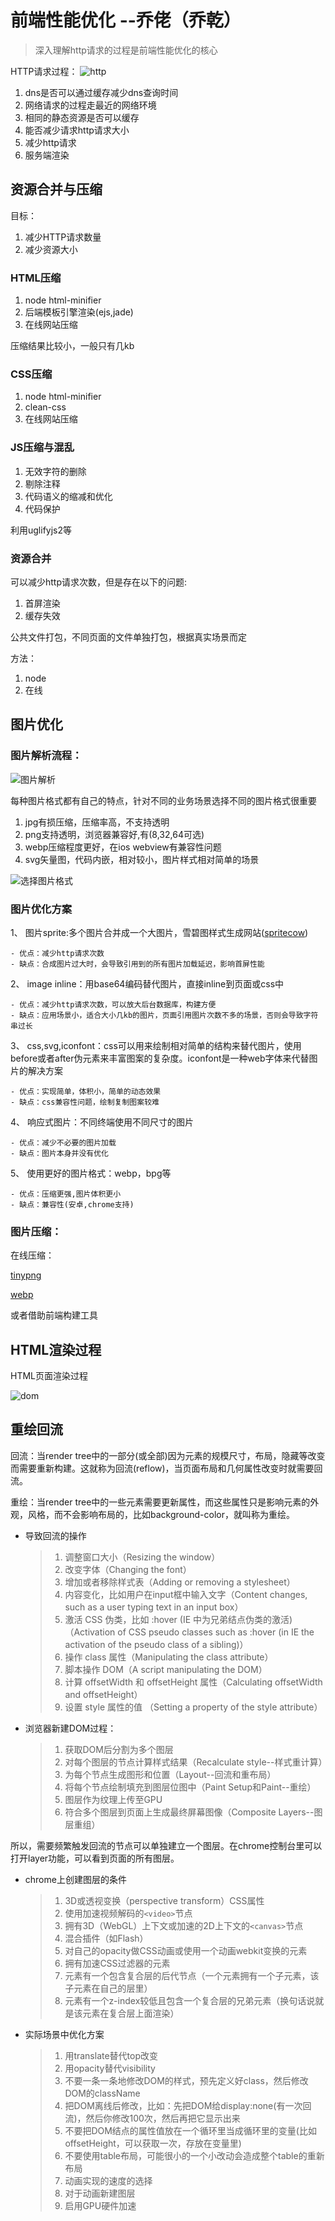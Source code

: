 # 前端性能优化 --乔佬（乔乾）

> 深入理解http请求的过程是前端性能优化的核心

HTTP请求过程：
![http](http://owicv5j2l.bkt.clouddn.com/http.png)

1. dns是否可以通过缓存减少dns查询时间
2. 网络请求的过程走最近的网络环境
3. 相同的静态资源是否可以缓存
4. 能否减少请求http请求大小
5. 减少http请求
6. 服务端渲染

## 资源合并与压缩

目标：

1. 减少HTTP请求数量
2. 减少资源大小

### HTML压缩

1. node html-minifier
2. 后端模板引擎渲染(ejs,jade)
3. 在线网站压缩

压缩结果比较小，一般只有几kb

### CSS压缩

1. node html-minifier
2. clean-css
3. 在线网站压缩

### JS压缩与混乱

1. 无效字符的删除
2. 剔除注释
3. 代码语义的缩减和优化
4. 代码保护

利用uglifyjs2等

### 资源合并

可以减少http请求次数，但是存在以下的问题:

1. 首屏渲染
2. 缓存失效

公共文件打包，不同页面的文件单独打包，根据真实场景而定

方法：

1. node
2. 在线

## 图片优化

### 图片解析流程：

![图片解析](http://owicv5j2l.bkt.clouddn.com/imageAnalysis.png)

每种图片格式都有自己的特点，针对不同的业务场景选择不同的图片格式很重要

1. jpg有损压缩，压缩率高，不支持透明
2. png支持透明，浏览器兼容好,有(8,32,64可选)
3. webp压缩程度更好，在ios webview有兼容性问题 
4. svg矢量图，代码内嵌，相对较小，图片样式相对简单的场景

![选择图片格式](http://owicv5j2l.bkt.clouddn.com/choosePic.png)

### 图片优化方案

1、 图片sprite:多个图片合并成一个大图片，雪碧图样式生成网站([spritecow](http://www.spritecow.com/))

```
- 优点：减少http请求次数
- 缺点：合成图片过大时，会导致引用到的所有图片加载延迟，影响首屏性能
```

2、 image inline：用base64编码替代图片，直接inline到页面或css中

```
- 优点：减少http请求次数，可以放大后台数据库，构建方便
- 缺点：应用场景小，适合大小几kb的图片，页面引用图片次数不多的场景，否则会导致字符串过长
```

3、 css,svg,iconfont：css可以用来绘制相对简单的结构来替代图片，使用before或者after伪元素来丰富图案的复杂度。iconfont是一种web字体来代替图片的解决方案

```
- 优点：实现简单，体积小，简单的动态效果
- 缺点：css兼容性问题，绘制复制图案较难
```

4、 响应式图片：不同终端使用不同尺寸的图片

```
- 优点：减少不必要的图片加载
- 缺点：图片本身并没有优化
```

5、 使用更好的图片格式：webp，bpg等

```
- 优点：压缩更强,图片体积更小
- 缺点：兼容性(安卓,chrome支持)
```

### 图片压缩：

在线压缩：

[tinypng](https://tinypng.com/)

[webp](https://www.upyun.com/webp)

或者借助前端构建工具

## HTML渲染过程

HTML页面渲染过程

![dom](http://owicv5j2l.bkt.clouddn.com/dom.png)

## 重绘回流

回流：当render tree中的一部分(或全部)因为元素的规模尺寸，布局，隐藏等改变而需要重新构建。这就称为回流(reflow)，当页面布局和几何属性改变时就需要回流。

重绘：当render tree中的一些元素需要更新属性，而这些属性只是影响元素的外观，风格，而不会影响布局的，比如background-color，就叫称为重绘。

- 导致回流的操作

  > 1. 调整窗口大小（Resizing the window）  
  > 2. 改变字体（Changing the font）
  > 3. 增加或者移除样式表（Adding or removing a stylesheet）
  > 4. 内容变化，比如用户在input框中输入文字（Content changes, such as a user typing text in an input box）
  > 5. 激活 CSS 伪类，比如 :hover (IE 中为兄弟结点伪类的激活)（Activation of CSS pseudo classes such as :hover (in IE the activation of the pseudo class of a sibling)）
  > 6. 操作 class 属性（Manipulating the class attribute）
  > 7. 脚本操作 DOM（A script manipulating the DOM）
  > 8. 计算 offsetWidth 和 offsetHeight 属性（Calculating offsetWidth and offsetHeight）
  > 9. 设置 style 属性的值 （Setting a property of the style attribute）

- 浏览器新建DOM过程：

  > 1. 获取DOM后分割为多个图层
  > 2. 对每个图层的节点计算样式结果（Recalculate style--样式重计算）
  > 3. 为每个节点生成图形和位置（Layout--回流和重布局）
  > 4. 将每个节点绘制填充到图层位图中（Paint Setup和Paint--重绘）
  > 5. 图层作为纹理上传至GPU
  > 6. 符合多个图层到页面上生成最终屏幕图像（Composite Layers--图层重组）

所以，需要频繁触发回流的节点可以单独建立一个图层。在chrome控制台里可以打开layer功能，可以看到页面的所有图层。

- chrome上创建图层的条件

  > 1. 3D或透视变换（perspective transform）CSS属性
  > 2. 使用加速视频解码的`<video>`节点
  > 3. 拥有3D（WebGL）上下文或加速的2D上下文的`<canvas>`节点
  > 4. 混合插件（如Flash）
  > 5. 对自己的opacity做CSS动画或使用一个动画webkit变换的元素
  > 6. 拥有加速CSS过滤器的元素
  > 7. 元素有一个包含复合层的后代节点（一个元素拥有一个子元素，该子元素在自己的层里）
  > 8. 元素有一个z-index较低且包含一个复合层的兄弟元素（换句话说就是该元素在复合层上面渲染）

- 实际场景中优化方案

  > 1. 用translate替代top改变 
  > 2. 用opacity替代visibility
  > 3. 不要一条一条地修改DOM的样式，预先定义好class，然后修改DOM的className
  > 4. 把DOM离线后修改，比如：先把DOM给display:none(有一次回流)，然后你修改100次，然后再把它显示出来
  > 5. 不要把DOM结点的属性值放在一个循环里当成循环里的变量(比如offsetHeight，可以获取一次，存放在变量里)
  > 6. 不要使用table布局，可能很小的一个小改动会造成整个table的重新布局
  > 7. 动画实现的速度的选择
  > 8. 对于动画新建图层
  > 9. 启用GPU硬件加速
